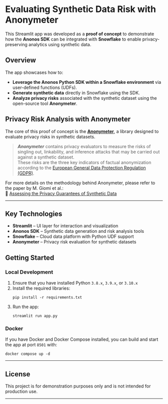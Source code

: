 # Evaluating Synthetic Data Risk with Anonymeter

This Streamlit app was developed as a **proof of concept** to demonstrate how the **Anonos SDK** can be integrated with **Snowflake** to enable privacy-preserving analytics using synthetic data.

## Overview

The app showcases how to:

- **Leverage the Anonos Python SDK within a Snowflake environment** via user-defined functions (UDFs).
- **Generate synthetic data** directly in Snowflake using the SDK.
- **Analyze privacy risks** associated with the synthetic dataset using the open-source tool **Anonymeter**.

## Privacy Risk Analysis with Anonymeter

The core of this proof of concept is the [**Anonymeter**](https://github.com/statice/anonymeter), a library designed to evaluate privacy risks in synthetic datasets.

> **_Anonymeter_** contains privacy evaluators to measure the risks of singling out, linkability, and inference attacks that may be carried out against a synthetic dataset.  
> These risks are the three key indicators of factual anonymization according to the [European General Data Protection Regulation (GDPR)](https://gdpr-info.eu/).

For more details on the methodology behind Anonymeter, please refer to the paper by M. Giomi et al.:  
📄 [Assessing the Privacy Guarantees of Synthetic Data](https://petsymposium.org/popets/2023/popets-2023-0055.php)

---

## Key Technologies

- **Streamlit** – UI layer for interaction and visualization
- **Anonos SDK** – Synthetic data generation and risk analysis tools
- **Snowflake** – Cloud data platform with Python UDF support
- **Anonymeter** – Privacy risk evaluation for synthetic datasets

## Getting Started

### Local Development

1. Ensure that you have installed Python `3.8.x`, `3.9.x`, or `3.10.x`
2. Install the required libraries: 
    ```shell
    pip install -r requirements.txt
    ```
3. Run the app:
    ```shell
    streamlit run app.py
    ```

### Docker

If you have Docker and Docker Compose installed, you can build and start the app at port `8501` with:

```shell
docker compose up -d
```

---

## License

This project is for demonstration purposes only and is not intended for production use.

---
